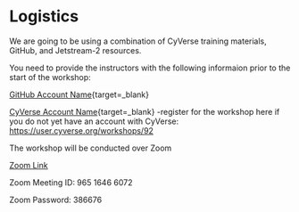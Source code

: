 # Logistics

We are going to be using a combination of CyVerse training materials, GitHub, and Jetstream-2 resources.

You need to provide the instructors with the following informaion prior to the start of the workshop:

[GitHub Account Name](https://github.com){target=_blank}

[CyVerse Account Name](https://user.cyverse.org){target=_blank} -register for the workshop here if you do not yet have an account with CyVerse: https://user.cyverse.org/workshops/92 

The workshop will be conducted over Zoom

[Zoom Link](https://iastate.zoom.us/j/96516466072?pwd=dENpQThMM0E4QlhhUnJVQzFGUTY5dz09)

Zoom Meeting ID: 965 1646 6072 

Zoom Password: 386676 
